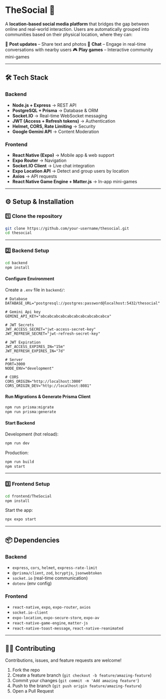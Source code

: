 # TheSocial 🚀

A **location-based social media platform** that bridges the gap between online and real-world interaction. Users are automatically grouped into communities based on their physical location, where they can:

📌 **Post updates** – Share text and photos
💬 **Chat** – Engage in real-time conversations with nearby users
🎮 **Play games** – Interactive community mini-games

---

## 🛠️ Tech Stack

### **Backend**

* **Node.js + Express** → REST API
* **PostgreSQL + Prisma** → Database & ORM
* **Socket.IO** → Real-time WebSocket messaging
* **JWT (Access + Refresh tokens)** → Authentication
* **Helmet, CORS, Rate Limiting** → Security
* **Google Gemini API** → Content Moderation

### **Frontend**

* **React Native (Expo)** → Mobile app & web support
* **Expo Router** → Navigation
* **Socket.IO Client** → Live chat integration
* **Expo Location API** → Detect and group users by location
* **Axios** → API requests
* **React Native Game Engine + Matter.js** → In-app mini-games

---

## ⚙️ Setup & Installation

### 1️⃣ Clone the repository

```bash
git clone https://github.com/your-username/thesocial.git
cd thesocial
```

---

### 2️⃣ Backend Setup

```bash
cd backend
npm install
```

#### Configure Environment

Create a `.env` file in `backend/`:

```env
# Database
DATABASE_URL="postgresql://postgres:password@localhost:5432/thesocial"

# Gemini Api key
GEMINI_API_KEY="abcabcabcabcabcabcabcabcabcabca"

# JWT Secrets
JWT_ACCESS_SECRET="jwt-access-secret-key"
JWT_REFRESH_SECRET="jwt-refresh-secret-key"

# JWT Expiration
JWT_ACCESS_EXPIRES_IN="15m"
JWT_REFRESH_EXPIRES_IN="7d"

# Server
PORT=3000
NODE_ENV="development"

# CORS
CORS_ORIGIN="http://localhost:3000"
CORS_ORIGIN_DEV="http://localhost:8081"
```

#### Run Migrations & Generate Prisma Client

```bash
npm run prisma:migrate
npm run prisma:generate
```

#### Start Backend

Development (hot reload):

```bash
npm run dev
```

Production:

```bash
npm run build
npm start
```

---

### 3️⃣ Frontend Setup

```bash
cd frontend/TheSocial
npm install
```

Start the app:

```bash
npx expo start
```

---

## 📦 Dependencies

### Backend

* `express`, `cors`, `helmet`, `express-rate-limit`
* `@prisma/client`, `zod`, `bcryptjs`, `jsonwebtoken`
* `socket.io` (real-time communication)
* `dotenv` (env config)

### Frontend

* `react-native`, `expo`, `expo-router`, `axios`
* `socket.io-client`
* `expo-location`, `expo-secure-store`, `expo-av`
* `react-native-game-engine`, `matter-js`
* `react-native-toast-message`, `react-native-reanimated`

---

## 🧑‍💻 Contributing

Contributions, issues, and feature requests are welcome!

1. Fork the repo
2. Create a feature branch (`git checkout -b feature/amazing-feature`)
3. Commit your changes (`git commit -m 'Add amazing feature'`)
4. Push to the branch (`git push origin feature/amazing-feature`)
5. Open a Pull Request